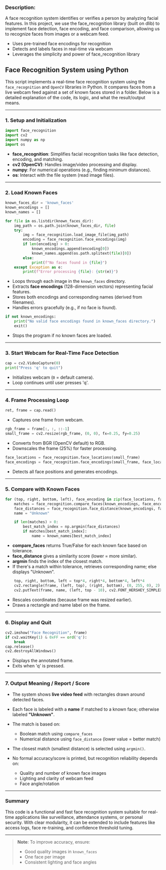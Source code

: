 ### Description:

A face recognition system identifies or verifies a person by analyzing facial features. In this project, we use the face_recognition library (built on dlib) to implement face detection, face encoding, and face comparison, allowing us to recognize faces from images or a webcam feed.

- Uses pre-trained face encodings for recognition
- Detects and labels faces in real-time via webcam
- Leverages the simplicity and power of face_recognition library

## Face Recognition System using Python

This script implements a real-time face recognition system using the `face_recognition` and `OpenCV` libraries in Python. It compares faces from a live webcam feed against a set of known faces stored in a folder. Below is a detailed explanation of the code, its logic, and what the result/output means.

---

### 1. **Setup and Initialization**

```python
import face_recognition
import cv2
import numpy as np
import os
```

* **face\_recognition**: Simplifies facial recognition tasks like face detection, encoding, and matching.
* **cv2 (OpenCV)**: Handles image/video processing and display.
* **numpy**: For numerical operations (e.g., finding minimum distances).
* **os**: Interact with the file system (read image files).

---

### 2. **Load Known Faces**

```python
known_faces_dir = 'known_faces'
known_encodings = []
known_names = []

for file in os.listdir(known_faces_dir):
    img_path = os.path.join(known_faces_dir, file)
    try:
        img = face_recognition.load_image_file(img_path)
        encoding = face_recognition.face_encodings(img)
        if len(encoding) > 0:
            known_encodings.append(encoding[0])
            known_names.append(os.path.splitext(file)[0])
        else:
            print(f"No faces found in {file}")
    except Exception as e:
        print(f"Error processing {file}: {str(e)}")
```

* Loops through each image in the `known_faces` directory.
* Extracts **face encodings** (128-dimension vectors) representing facial features.
* Stores both encodings and corresponding names (derived from filenames).
* Handles errors gracefully (e.g., if no face is found).

```python
if not known_encodings:
    print("No valid face encodings found in known_faces directory.")
    exit()
```

* Stops the program if no known faces are loaded.

---

### 3. **Start Webcam for Real-Time Face Detection**

```python
cap = cv2.VideoCapture(0)
print("Press 'q' to quit")
```

* Initializes webcam (`0` = default camera).
* Loop continues until user presses 'q'.

---

### 4. **Frame Processing Loop**

```python
ret, frame = cap.read()
```

* Captures one frame from webcam.

```python
rgb_frame = frame[:, :, ::-1]
small_frame = cv2.resize(rgb_frame, (0, 0), fx=0.25, fy=0.25)
```

* Converts from BGR (OpenCV default) to RGB.
* Downscales the frame (25%) for faster processing.

```python
face_locations = face_recognition.face_locations(small_frame)
face_encodings = face_recognition.face_encodings(small_frame, face_locations)
```

* Detects all face positions and generates encodings.

---

### 5. **Compare with Known Faces**

```python
for (top, right, bottom, left), face_encoding in zip(face_locations, face_encodings):
    matches = face_recognition.compare_faces(known_encodings, face_encoding)
    face_distances = face_recognition.face_distance(known_encodings, face_encoding)
    name = "Unknown"

    if len(matches) > 0:
        best_match_index = np.argmin(face_distances)
        if matches[best_match_index]:
            name = known_names[best_match_index]
```

* **compare\_faces** returns True/False for each known face based on tolerance.
* **face\_distance** gives a similarity score (lower = more similar).
* **argmin** finds the index of the closest match.
* If there's a match within tolerance, retrieves corresponding name; else displays "Unknown".

```python
    top, right, bottom, left = top*4, right*4, bottom*4, left*4
    cv2.rectangle(frame, (left, top), (right, bottom), (0, 255, 0), 2)
    cv2.putText(frame, name, (left, top - 10), cv2.FONT_HERSHEY_SIMPLEX, 0.9, (255, 255, 255), 2)
```

* Rescales coordinates (because frame was resized earlier).
* Draws a rectangle and name label on the frame.

---

### 6. **Display and Quit**

```python
cv2.imshow("Face Recognition", frame)
if cv2.waitKey(1) & 0xFF == ord('q'):
    break
cap.release()
cv2.destroyAllWindows()
```

* Displays the annotated frame.
* Exits when 'q' is pressed.

---

### 7. **Output Meaning / Report / Score**

* The system shows **live video feed** with rectangles drawn around detected faces.
* Each face is labeled with a **name** if matched to a known face; otherwise labeled **"Unknown"**.
* The match is based on:

  * Boolean match using `compare_faces`
  * Numerical distance using `face_distance` (lower value = better match)
* The closest match (smallest distance) is selected using `argmin()`.
* No formal accuracy/score is printed, but recognition reliability depends on:

  * Quality and number of known face images
  * Lighting and clarity of webcam feed
  * Face angle/rotation

---

### Summary

This code is a functional and fast face recognition system suitable for real-time applications like surveillance, attendance systems, or personal security. With clear modularity, it can be extended to include features like access logs, face re-training, and confidence threshold tuning.

---

> **Note**: To improve accuracy, ensure:
>
> * Good quality images in `known_faces`
> * One face per image
> * Consistent lighting and face angles
